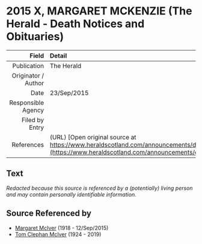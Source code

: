 ﻿---
layout: page
permalink: /sources/s39254832
---

# 2015 X, MARGARET MCKENZIE (The Herald - Death Notices and Obituaries)

Field | Detail
---:|:---
Publication | The Herald
Originator / Author | 
Date | 23/Sep/2015
Responsible Agency | 
Filed by Entry | 
References | (URL) [Open original source at https://www.heraldscotland.com/announcements/deaths/deaths/13777170.Margaret_Gibson/](https://www.heraldscotland.com/announcements/deaths/deaths/13777170.Margaret_Gibson/)

## Text

_Redacted because this source is referenced by a (potentially) living person and may contain personally identifiable information._

## Source Referenced by

* [Margaret McIver](../people/@24380064@-margaret-mciver-b1918-d2015-9-12.md) (1918 - 12/Sep/2015)
* [Tom Clephan McIver](../people/@74287888@-tom-clephan-mciver-b1924-d2019.md) (1924 - 2019)
